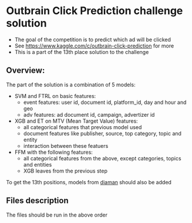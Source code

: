 # Outbrain Click Prediction challenge solution

- The goal of the competition is to predict which ad will be clicked
- See https://www.kaggle.com/c/outbrain-click-prediction for more 
- This is a part of the 13th place solution to the challenge


## Overview:

The part of the solution is a combination of 5 models:

- SVM and FTRL on basic features:
  - event features: user id, document id, platform_id, day and hour and geo
  - adv features: ad document id, campaign, advertizer id
- XGB and ET on MTV (Mean Target Value) features:
  - all categorical features that previous model used
  - document features like publisher, source, top category, topic and entity
  - interaction between these featuers
- FFM with the following features:
  - all categorical features from the above, except categories, topics and entities
  - XGB leaves from the previous step

To get the 13th positions, models from [diaman](https://www.kaggle.com/dselivanov) should also be added 

## Files description




The files should be run in the above order
